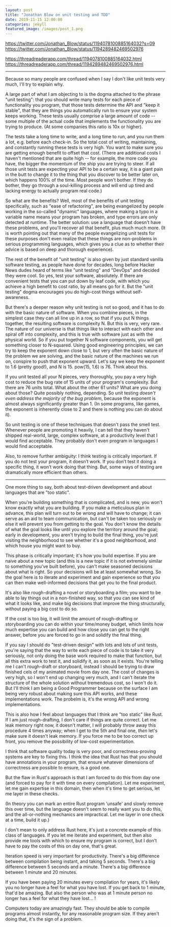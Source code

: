 ```yaml
---
layout: post
title: "Jonathan Blow on unit testing and TDD"
date: 2019-11-15 12:00:00
categories: jekyll
featured_image: /images/post_1.png
---
```

https://twitter.com/Jonathan_Blow/status/1194078100885164032?s=09
https://twitter.com/Jonathan_Blow/status/1194289482469502976

https://threadreaderapp.com/thread/1194078100885164032.html
https://threadreaderapp.com/thread/1194289482469502976.html

---------

Because so many people are confused when I say I don't like unit tests very much, I'll try to explain why.


A large part of what I am objecting to is the dogma attached to the phrase "unit testing": that you should write many tests for each piece of functionality you program, that those tests determine the API and "keep it stable", that they are things you automatically run to ensure your system keeps working. These tests usually comprise a large amount of code -- some multiple of the actual code that implements the functionality you are trying to produce. (At some companies this ratio is 10x or higher).

The tests take a long time to write, and a long time 
to run, and you run them a lot, e.g. before each check-in. So the total cost of writing, maintaining, and constantly running these tests is very high. You want to make sure you are getting enough benefit to offset that cost. 
(There are additional costs I haven't mentioned that are quite high -- for example, the more code you have, the bigger the momentum of the ship you are trying to steer. If all those unit tests are expecting your API to be a certain way, it is a giant pain in the butt to change it to the thing that you discover to be better later on, which happens 100% of the time. Most people won't bother. If they do bother, they go through a soul-killing process and will end up tired and lacking energy to actually program real code.) 


So what are the benefits? Well, most of the benefits of unit testing specifically, such as "ease of refactoring", are being evangelized by people working in the so-called "dynamic" languages, where making a typo in a variable name means your program has broken, and type errors are only detected at runtime. The better solution: use a language that doesn't have these problems, and you'll recover all that benefit, plus much much more. (It is worth pointing out that many of the people evangelizing unit tests for these purposes don't even realize that these things are non-problems in serious programming languages, which gives you a clue as to whether their advice is based on deep and thorough experience).


The rest of the benefit of "unit testing" is also given by just standard vanilla software testing, as people have done for decades, long before Hacker News dudes heard of terms like "unit testing" and "DevOps" and decided they were cool. 
So yes, test your software, absolutely. If there are convenient tests that you can put down by leaf code, with which you achieve a high benefit to cost ratio, by all means go for it. But the "unit testing" dogma encourages you do high-cost things without self-awareness. 


But there's a deeper reason why unit testing is not so good, and it has to do with the basic nature of software. 
When you combine pieces, in the simplest case they can all line up in a row, so that if you put N things together, the resulting software is complexity N. But this is very, very rare. The nature of our universe is that things like to interact with each other and spiral off into complexity, and this is true with software just as with the physical world. So if you put together N software components, you will get something closer to N-squared. Using good engineering principles, we can try to keep the exponent down close to 1, but very often the basic nature of the problem we are solving, and the basic nature of the machines we run on, conspire to push that exponent upward. Let's say we keep the exponent to 1.6 (pretty good!), and N is 15. pow(15, 1.6) is 76. Think about this. 


If you unit tested all your N pieces, very thoroughly, you pay a very high cost to reduce the bug rate of 15 units of your program's complexity. But there are 76 units total. What about the other 61 units? What are you doing about those? Quite possibly nothing, depending. So unit testing *doesn't even address the majority of the bug problem*, because the exponent is almost always significantly greater than 1. (In some programs, like games, the exponent is inherently close to 2 and there is nothing you can do about it). 


So unit testing is one of these techniques that doesn't pass the smell test. Whenever people are promoting it heavily, I can tell that they haven't shipped real-world, large, complex software, at a productivity level that I would find acceptable. They probably don't even program in languages I would find acceptable. 


Also, to remove further ambiguity: I think testing is critically important. If you do not test your program, it doesn’t work. If you don’t test it doing a specific thing, it won’t work doing that thing. But, some ways of testing are dramatically more efficient than others.

-------------------

One more thing to say, both about test-driven development and about languages that are "too static". 

When you're building something that is complicated, and is new, you won't know exactly what you are building. If you make a meticulous plan in advance, this plan will turn out to be wrong and will have to change; it can serve as an aid to team communication, but can't be taken 
too seriously or else it will prevent you from getting to the goal. You don't know the details of what the goal looks like until you explore the territory around the goal; early in development, you aren't trying to build the final thing, you're just visiting the neighborhood 
to see whether it's a good neighborhood, and which house you might want to buy.

This phase is critically important; it's how you build expertise. If you are naive about a new topic (and this is a new topic if it is not extremely similar to something you've built before), you can't make seasoned decisions about what is right. So your decisions will be 
at least somewhat wrong. So the goal here is to iterate and experiment and gain experience so that you can then make well-informed decisions that get you to the final product. 

It's also like rough-drafting a novel or storyboarding a film; you want to be able to lay things out in a non-finished way, so that you can see kind of what it looks like, and make big decisions that improve the thing structurally, without paying a big cost to do so. 

If the cost is too big, it will limit the amount of rough-drafting or storyboarding you can do within your time/money budget, which limits how much expertise you can build and how close you can get to the right answer, before you are forced to go in and solidify the final thing.

If you say I should do "test-driven design" with lots and lots of unit tests, you're saying that the way to write each piece of code is to take it very seriously, not only doing the base work required to make that function, but all this extra work to test it, and solidify it, 
as soon as it exists. You're telling me I can't rough-draft or storyboard, instead I should be trying to draw finished cels of my animated movie from day one. The cost of changes is very high, so I won't end up changing very much, and I can't iterate the structure of the whole 
solution without tremendous cost, so I won't do it. But I'll think I am being a Good Programmer because on the surface I am being very robust about making sure this API works, and these implementations work. The probelm is, it's the wrong API and wrong implementations. 

This is also how I feel about languages that I think are "too static" like Rust. If I am just rough-drafting, I don't care if things are quite correct. Let me leak memory right now, it doesn't matter, I will probably throw away this procedure 4 times anyway; when I get to the 
5th and final one, *then* let's make sure it doesn't leak memory. If you force me to be too correct up front, you remove the possibility of low-cost experimentation. 

I think that software quality today is very poor, and correctness-proving systems are key to fixing this. I think the idea that Rust has that you should have annotations in your program, that ensure whatever dimensions of correctness are possible to ensure, is a good one.

But the flaw in Rust's approach is that I am forced to do this from day one (and forced to pay for it with time on every compilation). Let me experiment, let me gain expertise in this domain, then when it's time to get serious, let me layer in these checks. 

(In theory you can mark an entire Rust program 'unsafe' and slowly remove this over time, but the language doesn't seem to really want you to do this, and the all-or-nothing mechanics are impractical. Let me layer in one check at a time, build it up.) 

I don't mean to only address Rust here, it's just a concrete example of this class of languages. If you let me iterate and experiment, but then also provide me tools with which to ensure my program is correct, but I don't have to pay the costs of this on day one, that's great.

Iteration speed is very important for productivity. There's a big difference between compilation being instant, and taking 5 seconds. There's a big difference between 5 seconds and a minute. There's a big difference between 1 minute and 20 minutes. 

If you have been paying 20 minutes every compilation for years, it's likely you no longer have a feel for what you have lost. If you get back to 1 minute, that'd be amazing. But also the person who was at 1 minute person no longer has a feel for what they have lost... !

Computers today are amazingly fast. They should be able to compile programs almost instantly, for any reasonable program size. If they aren't doing that, it's the sign of a problem. 
